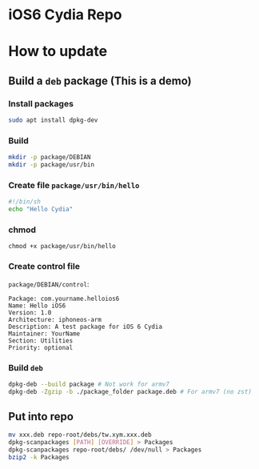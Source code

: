 # iOS6 Cydia Repo

# How to update

## Build a `deb` package (This is a demo)

### Install packages

```bash
sudo apt install dpkg-dev
```

### Build

```bash
mkdir -p package/DEBIAN
mkdir -p package/usr/bin
```

### Create file `package/usr/bin/hello`

```bash
#!/bin/sh
echo "Hello Cydia"
```

### chmod

```
chmod +x package/usr/bin/hello
```

### Create control file

`package/DEBIAN/control`:

```deb
Package: com.yourname.helloios6
Name: Hello iOS6
Version: 1.0
Architecture: iphoneos-arm
Description: A test package for iOS 6 Cydia
Maintainer: YourName
Section: Utilities
Priority: optional
```

### Build `deb`

```bash
dpkg-deb --build package # Not work for armv7
dpkg-deb -Zgzip -b ./package_folder package.deb # For armv7 (no zst)
```

## Put into repo

```bash
mv xxx.deb repo-root/debs/tw.xym.xxx.deb
dpkg-scanpackages [PATH] [OVERRIDE] > Packages
dpkg-scanpackages repo-root/debs/ /dev/null > Packages
bzip2 -k Packages
```